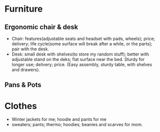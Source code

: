 # Furniture
## Ergonomic chair & desk
- Chair: features(adjustable seats and headset with pads, wheels); price; delivery; life cycle(some surface will break after a while, or the parts); pair with the desk.
- Desk: small desk with shelves(to store my random stuff); better with adjustable stand on the deks; flat surface near the bed. Sturdy for longer use; delivery; price. (Easy assembly, sturdy table, with shelves and drawers). 

## Pans & Pots

# Clothes
- Winter jackets for me; hoodie and pants for me
- sweaters; pants; thermo; hoodies; beanies and scarves for mom.
